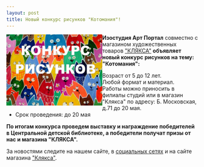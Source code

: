 ```yaml
---
layout: post
title: Новый конкурс рисунков "Котомания"!
---
```

<img src="/img/post/2016-04-13/kotomania.jpg " 
  align="left" max-width="400px" width="50%" height="50%" alt="Конкурс рисунков «Котомания» в изостудии Арт Портал Владимир">
<strong>Изостудия Арт Портал</strong> совместно с магазином художественных товаров <a href="http://klyaksa33shop.ru/index.php/novosti/32-konkurs"> "КЛЯКСА"</a> <strong> объявляет новый конкурс рисунков на тему: "Котомания":</strong>
<ul>
<li>Возраст от 5 до 12 лет.</li>
<li>Любой формат и материал.</li>
<li>Работы можно приносить в филиалы студий или в магазин "Клякса" по адресу: Б. Московская, д.71 до 20 мая.</li>
<li>Срок проведения: до 20 мая</li>
</ul>
<p><strong>По итогам конкурса проведем выставку и награждение победителей в Центральной детской библиотеке, а победители получат призы от нас и магазина "КЛЯКСА".</strong></p>
За новостями следите на нашем сайте, в <a href="https://vk.com/artstud33" >социальных сетях</a> и на сайте магазина <a href="http://klyaksa33shop.ru/index.php/novosti/32-konkurs">"Клякса"</a>.



